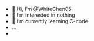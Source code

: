 - 👋 Hi, I’m @WhiteChen05
- 👀 I’m interested in nothing
- 🌱 I’m currently learning C-code
- ...
- 

<!---
WhiteChen05/WhiteChen05 is a ✨ special ✨ repository because its `README.md` (this file) appears on your GitHub profile.
You can click the Preview link to take a look at your changes.
--->
